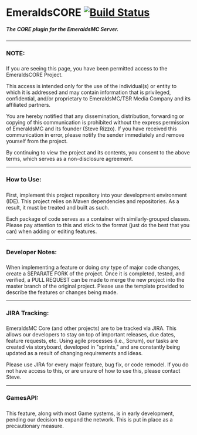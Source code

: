 # EmeraldsCORE [![Build Status](https://travis-ci.com/thesteverizzo/EmeraldsCore.svg?branch=master)](https://travis-ci.com/thesteverizzo/EmeraldsCore)
##### The CORE plugin for the EmeraldsMC Server.

------
### NOTE: 
#####
If you are seeing this page, you have been permitted access to the EmeraldsCORE Project. 

This access is intended only for the use of the individual(s) or entity to which it is addressed and may contain information that is privileged, confidential, and/or proprietary to
EmeraldsMC/TSR Media Company and its affiliated partners. 

You are hereby notified that any dissemination, distribution, forwarding or copying of this communication is prohibited without the express permission of EmeraldsMC and its founder (Steve Rizzo). If you have received this communication in error, please notify the sender immediately and remove yourself from the project.

By continuing to view the project and its contents, you consent to the above terms, which serves as a non-disclosure agreement.

-----

### How to Use:
#####
First, implement this project repository into your development environment (IDE). This project relies on Maven dependencies and repositories. As a result, it must be treated and built as such.

Each package of code serves as a container with similarly-grouped classes. Please pay attention to this and stick to the format (just do the best that you can) when adding or editing features.

-----

### Developer Notes:
#####
When implementing a feature or doing *any* type of major code changes, create a SEPARATE FORK of the project. Once it is completed, tested, and verified, a PULL REQUEST can be made to merge the new project into the master branch of the original project. Please use the template provided to describe the features or changes being made. 

-----

### JIRA Tracking:
#####
EmeraldsMC Core (and other projects) are to be tracked via JIRA. This allows our developers to stay on top of important releases, due dates, feature requests, etc. Using agile processes (i.e., Scrum), our tasks are created via storyboard, developed in "sprints," and are constantly being updated as a result of changing requirements and ideas.

Please use JIRA for every major feature, bug fix, or code remodel. If you do not have access to this, or are unsure of how to use this, please contact Steve.

-----

### GamesAPI:
#####
This feature, along with most Game systems, is in early development, pending our decision to expand the network. This is put in place as a precautionary measure.
 
